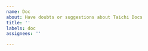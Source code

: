 ```yaml
---
name: Doc
about: Have doubts or suggestions about Taichi Docs
title: ''
labels: doc
assignees: ''

---
```


<!--
Please describe any errors, ambiguities, or other improvement opportunities that you can find in the documentation.
-->
